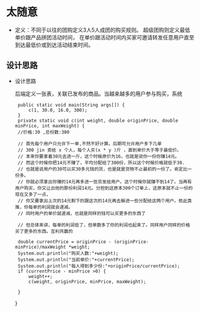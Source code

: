# 太随意
* 定义：不同于以往的团购定义3人5人成团的购买规则。
    超级团购则定义最低单价跟产品拼团活动时间，
    在单价跟活动时间内买家可邀请转发任意用户直至到达最低价或到达活动结束时间。
## 设计思路
 * 设计思路 
    
    后端定义一张表，关联已发布的商品。当越来越多的用户参与购买，系统
    
    
        public static void main(String args[]) {
            c(1, 30.0, 16.0, 300);
        }
        private static void c(int weight, double originPrice, double minPrice, int maxWeight) {
        //价格:30 ,总份数:300
        
        // 首先每个用户只允许下一单,不然不好计算。后期可允许用户多下几单
        // 300 jin 卖给 x 个人，每个人买(x * y )斤 ，直到单价大于等于最低价。
        // 本来你要拿着30元去进一斤，这个时候原价为16，也就是说你一份你赚14元。
        // 而这个时候你把14元不赚了，平均分配给了300份，所以这个时候价格就低于30.
        // 也就是说用户的30可以买30多元钱的货，也是就是货物不止最初的一份了。肯定比一份多。
        // 你就必须拿出你赚的14元再多进一些货发给用户。这个时候你就赚不到14了。当再有用户购买，你又让出他的那份利润14元。分担到这原本300个订单上，这原本就不止一份的现在又多了一点，
        // 你又要拿出上次的14元剩下的跟这次的14元再去躲进一些分配给这两个用户。依此类推，你每单的利润就会递减。
        // 同时用户的单价就递减，也就是同样的钱可以买更多的东西了
        
        // 但总体来讲，每单的利润低了，但单数多了你的利润也起来了。同样用户同样的价格买了更多的东西。互利共赢的

        double currentPrice = originPrice - (originPrice- minPrice)/maxWeight *weight;
        System.out.println("购买人数:"+weight);
        System.out.println("当前单价:"+currentPrice);
        System.out.println("每人得到多少份:"+originPrice/currentPrice);
        if (currentPrice - minPrice >0) {
            weight++;
            c(weight, originPrice, minPrice, maxWeight);

        }
    }
    
    
    